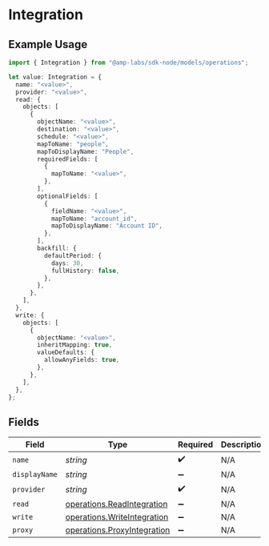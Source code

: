# Integration

## Example Usage

```typescript
import { Integration } from "@amp-labs/sdk-node/models/operations";

let value: Integration = {
  name: "<value>",
  provider: "<value>",
  read: {
    objects: [
      {
        objectName: "<value>",
        destination: "<value>",
        schedule: "<value>",
        mapToName: "people",
        mapToDisplayName: "People",
        requiredFields: [
          {
            mapToName: "<value>",
          },
        ],
        optionalFields: [
          {
            fieldName: "<value>",
            mapToName: "account_id",
            mapToDisplayName: "Account ID",
          },
        ],
        backfill: {
          defaultPeriod: {
            days: 30,
            fullHistory: false,
          },
        },
      },
    ],
  },
  write: {
    objects: [
      {
        objectName: "<value>",
        inheritMapping: true,
        valueDefaults: {
          allowAnyFields: true,
        },
      },
    ],
  },
};
```

## Fields

| Field                                                                      | Type                                                                       | Required                                                                   | Description                                                                |
| -------------------------------------------------------------------------- | -------------------------------------------------------------------------- | -------------------------------------------------------------------------- | -------------------------------------------------------------------------- |
| `name`                                                                     | *string*                                                                   | :heavy_check_mark:                                                         | N/A                                                                        |
| `displayName`                                                              | *string*                                                                   | :heavy_minus_sign:                                                         | N/A                                                                        |
| `provider`                                                                 | *string*                                                                   | :heavy_check_mark:                                                         | N/A                                                                        |
| `read`                                                                     | [operations.ReadIntegration](../../models/operations/readintegration.md)   | :heavy_minus_sign:                                                         | N/A                                                                        |
| `write`                                                                    | [operations.WriteIntegration](../../models/operations/writeintegration.md) | :heavy_minus_sign:                                                         | N/A                                                                        |
| `proxy`                                                                    | [operations.ProxyIntegration](../../models/operations/proxyintegration.md) | :heavy_minus_sign:                                                         | N/A                                                                        |